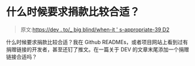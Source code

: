 # 什么时候要求捐款比较合适？

> 原文:[https://dev . to/_ big blind/when-it ' s-appropriate-39 D2](https://dev.to/_bigblind/when-is-it-appropriate-to-ask-for-donations-39d2)

什么时候要求捐款比较合适？我在 Github READMEs，或者项目网站上看到过有捐赠链接的开发者，甚至还钉了推文。在一篇关于 DEV 的文章末尾添加一个捐赠链接合适吗？